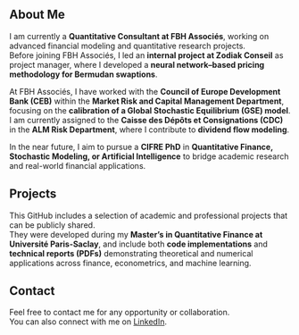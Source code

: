 ## About Me

I am currently a **Quantitative Consultant at FBH Associés**, working on advanced financial modeling and quantitative research projects.  
Before joining FBH Associés, I led an **internal project at Zodiak Conseil** as project manager, where I developed a **neural network–based pricing methodology for Bermudan swaptions**.  

At FBH Associés, I have worked with the **Council of Europe Development Bank (CEB)** within the **Market Risk and Capital Management Department**, focusing on the **calibration of a Global Stochastic Equilibrium (GSE) model**.  
I am currently assigned to the **Caisse des Dépôts et Consignations (CDC)** in the **ALM Risk Department**, where I contribute to **dividend flow modeling**.  

In the near future, I aim to pursue a **CIFRE PhD** in **Quantitative Finance, Stochastic Modeling, or Artificial Intelligence** to bridge academic research and real-world financial applications.

## Projects

This GitHub includes a selection of academic and professional projects that can be publicly shared.  
They were developed during my **Master’s in Quantitative Finance at Université Paris-Saclay**, and include both **code implementations** and **technical reports (PDFs)** demonstrating theoretical and numerical applications across finance, econometrics, and machine learning.

## Contact

Feel free to contact me for any opportunity or collaboration.  
You can also connect with me on [LinkedIn](https://www.linkedin.com/in/shakilrohimun/).
